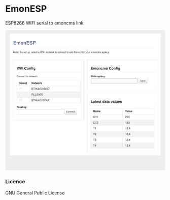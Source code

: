 # EmonESP

ESP8266 WIFI serial to emoncms link

![emonesp.jpg](emonesp.jpg)

### Licence

GNU General Public License
